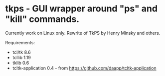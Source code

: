 # tkps - GUI  wrapper around "ps" and "kill" commands.

Currently work on Linux only. Rewrite of TkPS by Henry Minsky and others.

Requirements:
 - tcl/tk 8.6
 - tcllib 1.19
 - tklib 0.6
 - tcltk-application 0.4 - from https://github.com/daapp/tcltk-application
